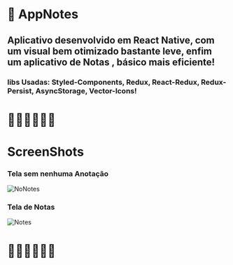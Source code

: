 # :rocket: AppNotes

## Aplicativo desenvolvido em React Native, com um visual bem otimizado bastante leve, enfim um aplicativo de Notas , básico mais eficiente!

### libs Usadas: Styled-Components, Redux, React-Redux, Redux-Persist, AsyncStorage, Vector-Icons!


# :rocket::rocket::rocket::rocket::rocket::rocket:

# ScreenShots 

### Tela sem nenhuma Anotação


![NoNotes](https://user-images.githubusercontent.com/42242067/88469949-1ee28280-cecd-11ea-818b-c4555664c55b.jpg)

### Tela de Notas


![Notes](https://user-images.githubusercontent.com/42242067/88469968-50f3e480-cecd-11ea-8ce4-3ed351138ecb.jpg)




# :rocket::rocket::rocket::rocket::rocket::rocket:
